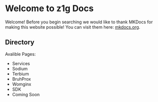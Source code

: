 # Welcome to z1g Docs

Welcome! Before you begin searching we would like to thank MKDocs for making this website possible! You can visit them here: [mkdocs.org](https://www.mkdocs.org).

## Directory

Avalible Pages:

 - Services
 - Sodium
 - Terbium
 - BruhProx
 - Womginx
 - SDK
 - Coming Soon
